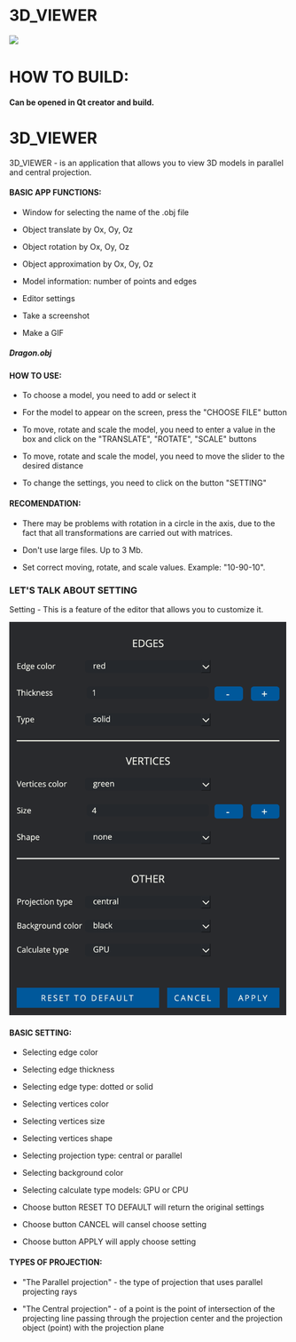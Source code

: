 # 3D_VIEWER

![](src/manual/image/dragon.gif)

HOW TO BUILD:
=============================
#### Can be opened in Qt creator and build.

# 3D_VIEWER
    
3D_VIEWER - is an application that allows you to view 3D models in parallel and central projection.
    
#### BASIC APP FUNCTIONS:
    
        
- Window for selecting the name of the .obj file
        
- Object translate by Ox, Oy, Oz
        
- Object rotation by Ox, Oy, Oz
        
- Object approximation by Ox, Oy, Oz
        
- Model information: number of points and edges
        
- Editor settings
        
- Take a screenshot
        
- Make a GIF
    
##### Dragon.obj
    
#### HOW TO USE:
    
        
- To choose a model, you need to add or select it
        
- For the model to appear on the screen, press the "CHOOSE FILE" button
        
- To move, rotate and scale the model, you need to enter a value in the box and click on the
                "TRANSLATE", "ROTATE", "SCALE" buttons
            
        
- To move, rotate and scale the model, you need to move the slider to the desired distance
        
- To change the settings, you need to click on the button "SETTING"
    
    
#### RECOMENDATION:
    
        
- There may be problems with rotation in a circle in the axis, due to the fact that all transformations are
                carried out with matrices.
        
- Don't use large files. Up to 3 Mb.
        
- Set correct moving, rotate, and scale values. Example: "10-90-10".
    
    
### LET'S TALK ABOUT SETTING
    
Setting - This is a feature of the editor that allows you to customize it.

<img src="src/manual/image/setting.png" width="500">
    
#### BASIC SETTING:
    
        
- Selecting edge color
        
- Selecting edge thickness
        
- Selecting edge type: dotted or solid
        
- Selecting vertices color
        
- Selecting vertices size
        
- Selecting vertices shape
        
- Selecting projection type: central or parallel
        
- Selecting background color
        
- Selecting calculate type models: GPU or CPU
        
- Choose button RESET TO DEFAULT will return the original settings
        
- Choose button CANCEL will cansel choose setting
        
- Choose button APPLY will apply choose setting
    
    
#### TYPES OF PROJECTION:
    
        
- "The Parallel projection" - the type of projection that uses parallel projecting rays
        
- "The Central projection" - of a point is the point of intersection of the projecting line passing
                through the projection center and the projection object (point) with the projection plane
